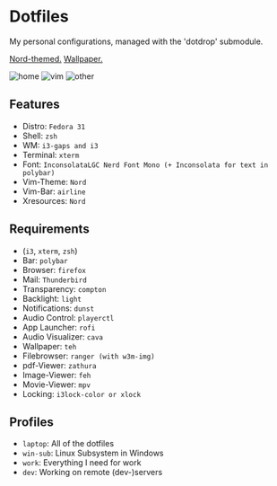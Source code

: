 Dotfiles
========

My personal configurations, managed with the 'dotdrop' submodule.

[Nord-themed.](https://www.nordtheme.com/) [Wallpaper.](https://www.reddit.com/r/swordartonline/comments/amj88q/aincrad_kirito_asuna_wallpaper/)

![home](https://i.imgur.com/DvgRFZH.png)
![vim](https://i.imgur.com/wa1XaaI.png)
![other](https://i.imgur.com/LmRGyHj.png)

## Features
+ Distro: `Fedora 31`
+ Shell: `zsh`
+ WM: `i3-gaps and i3`
+ Terminal: `xterm`
+ Font: `InconsolataLGC Nerd Font Mono (+ Inconsolata for text in polybar)`
+ Vim-Theme: `Nord`
+ Vim-Bar: `airline`
+ Xresources: `Nord`

## Requirements
+ (`i3`, `xterm`, `zsh`)
+ Bar: `polybar`
+ Browser: `firefox`
+ Mail: `Thunderbird`
+ Transparency: `compton`
+ Backlight: `light`
+ Notifications: `dunst`
+ Audio Control: `playerctl`
+ App Launcher: `rofi`
+ Audio Visualizer: `cava`
+ Wallpaper: `teh`
+ Filebrowser: `ranger (with w3m-img)`
+ pdf-Viewer: `zathura`
+ Image-Viewer: `feh`
+ Movie-Viewer: `mpv`
+ Locking: `i3lock-color or xlock`

## Profiles
+ `laptop`: All of the dotfiles
+ `win-sub`: Linux Subsystem in Windows
+ `work`: Everything I need for work
+ `dev`: Working on remote (dev-)servers
